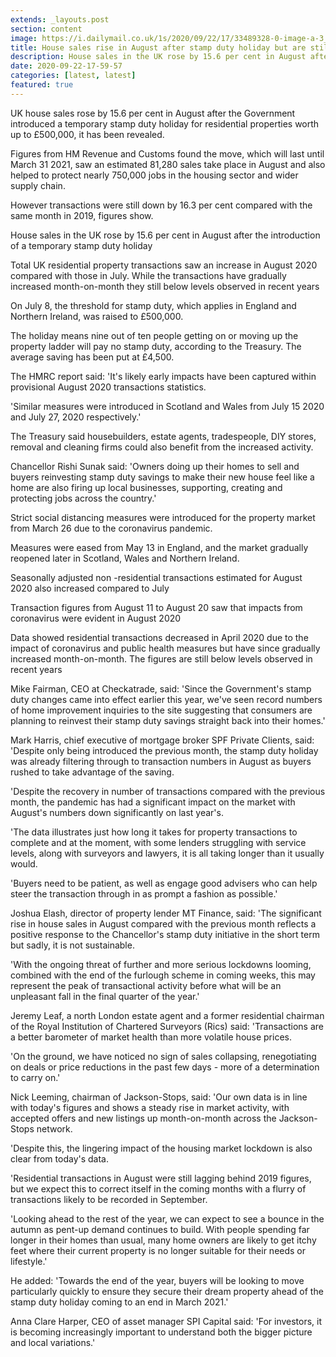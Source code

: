 ```yaml
---
extends: _layouts.post
section: content
image: https://i.dailymail.co.uk/1s/2020/09/22/17/33489328-0-image-a-3_1600790839444.jpg 
title: House sales rise in August after stamp duty holiday but are still down 16 per cent compared to 2019 
description: House sales in the UK rose by 15.6 per cent in August after the Government introduced a temporary stamp duty holiday, figures from HM Revenue and Customs have revealed. 
date: 2020-09-22-17-59-57 
categories: [latest, latest] 
featured: true 
--- 
```

UK house sales rose by 15.6 per cent in August after the Government introduced a temporary stamp duty holiday for residential properties worth up to £500,000, it has been revealed.

Figures from HM Revenue and Customs found the move, which will last until March 31 2021, saw an estimated 81,280 sales take place in August and also helped to protect nearly 750,000 jobs in the housing sector and wider supply chain.

However transactions were still down by 16.3 per cent compared with the same month in 2019, figures show. 

House sales in the UK rose by 15.6 per cent in August after the introduction of a temporary stamp duty holiday 

Total UK residential property transactions saw an increase in August 2020 compared with those in July. While the transactions have gradually increased month-on-month they still below levels observed in recent years

On July 8, the threshold for stamp duty, which applies in England and Northern Ireland, was raised to £500,000.

The holiday means nine out of ten people getting on or moving up the property ladder will pay no stamp duty, according to the Treasury. The average saving has been put at £4,500.

The HMRC report said: 'It's likely early impacts have been captured within provisional August 2020 transactions statistics.

'Similar measures were introduced in Scotland and Wales from July 15 2020 and July 27, 2020 respectively.'

The Treasury said housebuilders, estate agents, tradespeople, DIY stores, removal and cleaning firms could also benefit from the increased activity.  

Chancellor Rishi Sunak said: 'Owners doing up their homes to sell and buyers reinvesting stamp duty savings to make their new house feel like a home are also firing up local businesses, supporting, creating and protecting jobs across the country.'

Strict social distancing measures were introduced for the property market from March 26 due to the coronavirus pandemic. 

Measures were eased from May 13 in England, and the market gradually reopened later in Scotland, Wales and Northern Ireland.

Seasonally adjusted non -residential transactions estimated for August 2020 also increased compared to July

Transaction figures from August 11 to August 20 saw that impacts from coronavirus were evident in August 2020

Data showed residential transactions decreased in April 2020 due to the impact of coronavirus and public health measures but have since gradually increased month-on-month. The figures are still below levels observed in recent years

Mike Fairman, CEO at Checkatrade, said: 'Since the Government's stamp duty changes came into effect earlier this year, we've seen record numbers of home improvement inquiries to the site suggesting that consumers are planning to reinvest their stamp duty savings straight back into their homes.'

Mark Harris, chief executive of mortgage broker SPF Private Clients, said: 'Despite only being introduced the previous month, the stamp duty holiday was already filtering through to transaction numbers in August as buyers rushed to take advantage of the saving.

'Despite the recovery in number of transactions compared with the previous month, the pandemic has had a significant impact on the market with August's numbers down significantly on last year's.

'The data illustrates just how long it takes for property transactions to complete and at the moment, with some lenders struggling with service levels, along with surveyors and lawyers, it is all taking longer than it usually would.

'Buyers need to be patient, as well as engage good advisers who can help steer the transaction through in as prompt a fashion as possible.'

Joshua Elash, director of property lender MT Finance, said: 'The significant rise in house sales in August compared with the previous month reflects a positive response to the Chancellor's stamp duty initiative in the short term but sadly, it is not sustainable.

'With the ongoing threat of further and more serious lockdowns looming, combined with the end of the furlough scheme in coming weeks, this may represent the peak of transactional activity before what will be an unpleasant fall in the final quarter of the year.'

Jeremy Leaf, a north London estate agent and a former residential chairman of the Royal Institution of Chartered Surveyors (Rics) said: 'Transactions are a better barometer of market health than more volatile house prices.

'On the ground, we have noticed no sign of sales collapsing, renegotiating on deals or price reductions in the past few days - more of a determination to carry on.'

Nick Leeming, chairman of Jackson-Stops, said: 'Our own data is in line with today's figures and shows a steady rise in market activity, with accepted offers and new listings up month-on-month across the Jackson-Stops network.

'Despite this, the lingering impact of the housing market lockdown is also clear from today's data. 

'Residential transactions in August were still lagging behind 2019 figures, but we expect this to correct itself in the coming months with a flurry of transactions likely to be recorded in September.

'Looking ahead to the rest of the year, we can expect to see a bounce in the autumn as pent-up demand continues to build. With people spending far longer in their homes than usual, many home owners are likely to get itchy feet where their current property is no longer suitable for their needs or lifestyle.'

He added: 'Towards the end of the year, buyers will be looking to move particularly quickly to ensure they secure their dream property ahead of the stamp duty holiday coming to an end in March 2021.'

Anna Clare Harper, CEO of asset manager SPI Capital said: 'For investors, it is becoming increasingly important to understand both the bigger picture and local variations.'

